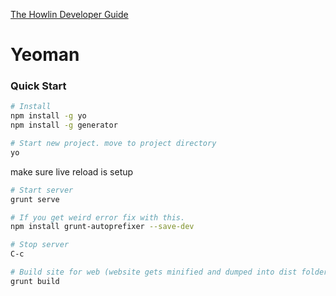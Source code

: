 

[The Howlin Developer Guide](../home.md)





# Yeoman




### Quick Start


```bash
# Install
npm install -g yo
npm install -g generator

# Start new project. move to project directory
yo
```

make sure live reload is setup

```bash
# Start server
grunt serve

# If you get weird error fix with this.
npm install grunt-autoprefixer --save-dev

# Stop server
C-c

# Build site for web (website gets minified and dumped into dist folder)
grunt build
```
